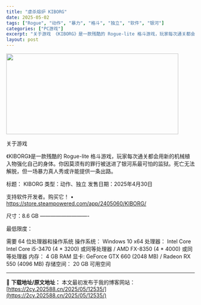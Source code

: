 ```yaml
---
title: "虐杀熔炉 KIBORG"
date: 2025-05-02
tags: ["Rogue", "动作", "暴力", "格斗", "独立", "软件", "银河"]
categories: ["PC游戏"]
excerpt: "关于游戏 《KIBORG》是一款残酷的 Rogue-lite 格斗游戏，玩家每次通关都会用新的机械植入物强化自己的身体。你因莫须有的罪行被送进了银河系最可怕的监狱。死亡无法解脱，但一场暴力真人秀或许能提供一条出路。 标题： KIBORG 类型：动作、独立 发售日期：2025年4月30日 支持软件开发&hellip;"
layout: post
---
```


<img class="aligncenter size-full wp-image-12525" src="https://2cy.202588.cn/wp-content/uploads/2025/05/2025050213142471.webp" alt="" width="460" height="215" />

关于游戏

《KIBORG》是一款残酷的 Rogue-lite 格斗游戏，玩家每次通关都会用新的机械植入物强化自己的身体。你因莫须有的罪行被送进了银河系最可怕的监狱。死亡无法解脱，但一场暴力真人秀或许能提供一条出路。

标题： KIBORG
类型：动作、独立
发售日期：2025年4月30日

支持软件开发者。购买它！
• https://store.steampowered.com/app/2405060/KIBORG/

尺寸：8.6 GB
—————————-

最低限度：

需要 64 位处理器和操作系统
操作系统： Windows 10 x64
处理器： Intel Core Intel Core i5-3470 (4 * 3200) 或同等处理器 / AMD FX-8350 (4 * 4000) 或同等处理器
内存： 4 GB RAM
显卡: GeForce GTX 660 (2048 MB) / Radeon RX 550 (4096 MB)
存储空间： 20 GB 可用空间

---
📖 **下载地址/原文地址：** 本文最初发布于我的博客网站：[https://2cy.202588.cn/2025/05/12535/](https://2cy.202588.cn/2025/05/12535/)
